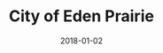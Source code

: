---
layout: site
title: "City of Eden Prairie"
date: 2018-01-02
categories: [community]
version: 1.5.8
major: 1
minor: 5
patch: 8
slug: city-of-eden-prairie
link: http://www.edenprairie.org/
permalink: /sites/:slug
---